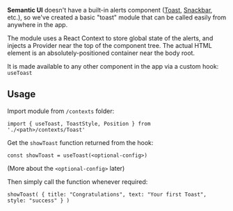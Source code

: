 **Semantic UI** doesn't have a built-in alerts component ([Toast](https://www.patternfly.org/v3/pattern-library/communication/toast-notifications/index.html), [Snackbar](https://mui.com/material-ui/react-snackbar/), etc.), so we've created a basic "toast" module that can be called easily from anywhere in the app.

<!-- Add an image here -->

The module uses a React Context to store global state of the alerts, and injects a Provider near the top of the component tree. The actual HTML element is an absolutely-positioned container near the body root.

It is made available to any other component in the app via a custom hook: `useToast`

## Usage

Import module from `/contexts` folder:

```
import { useToast, ToastStyle, Position } from './<path>/contexts/Toast'
```

Get the `showToast` function returned from the hook:

```
const showToast = useToast(<optional-config>)
```
(More about the `<optional-config>` later)

Then simply call the function whenever required:

```
showToast( { title: "Congratulations", text: "Your first Toast", style: "success" } )
```

